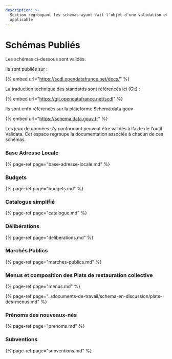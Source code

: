 ```yaml
---
description: >-
  Section regroupant les schémas ayant fait l'objet d'une validation et
  applicable
---
```


# Schémas Publiés

Les schémas ci-dessous sont validés. 

Ils sont publiés sur :

{% embed url="https://scdl.opendatafrance.net/docs/" %}

La traduction technique des standards sont référencés ici \(Git\) : 

{% embed url="https://git.opendatafrance.net/scdl" %}

Ils sont enfn référencés sur la plateforme Schema.data.gouv

{% embed url="https://schema.data.gouv.fr" %}

Les jeux de données s'y conformant peuvent être validés à l'aide de l'outil Validata. Cet espace regroupe la documentation associée à chacun de ces schémas.  

### Base Adresse Locale

{% page-ref page="base-adresse-locale.md" %}



### Budgets

{% page-ref page="budgets.md" %}



### Catalogue simplifié

{% page-ref page="catalogue.md" %}



### Délibérations

{% page-ref page="deliberations.md" %}



### Marchés Publics

{% page-ref page="marches-publics.md" %}



### Menus et composition des Plats de restauration collective

{% page-ref page="menus.md" %}

{% page-ref page="../documents-de-travail/schema-en-discussion/plats-des-menus.md" %}



### Prénoms des nouveaux-nés

{% page-ref page="prenoms.md" %}



### Subventions

{% page-ref page="subventions.md" %}





